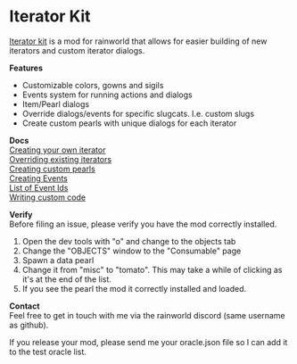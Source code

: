# Iterator Kit

[Iterator kit](https://github.com/Twofour2/IteratorKit) is a mod for rainworld that allows for easier building of new iterators and custom iterator dialogs.


**Features**
- Customizable colors, gowns and sigils
- Events system for running actions and dialogs
- Item/Pearl dialogs
- Override dialogs/events for specific slugcats. I.e. custom slugs
- Create custom pearls with unique dialogs for each iterator

**Docs**  
[Creating your own iterator](~/iterators.md)  
[Overriding existing iterators](~/overrideOracles.md)   
[Creating custom pearls](~/pearls.md)  
[Creating Events](~/events.md)  
[List of Event Ids](~/eventIds.md)  
[Writing custom code](~/customCode.md)

**Verify**  
Before filing an issue, please verify you have the mod correctly installed.

1. Open the dev tools with "o" and change to the objects tab  
2. Change the "OBJECTS" window to the "Consumable" page  
3. Spawn a data pearl  
4. Change it from "misc" to "tomato". This may take a while of clicking as it's at the end of the list.  
5. If you see the pearl the mod it correctly installed and loaded.  

**Contact**   
Feel free to get in touch with me via the rainworld discord (same username as github).  

If you release your mod, please send me your oracle.json file so I can add it to the test oracle list.
